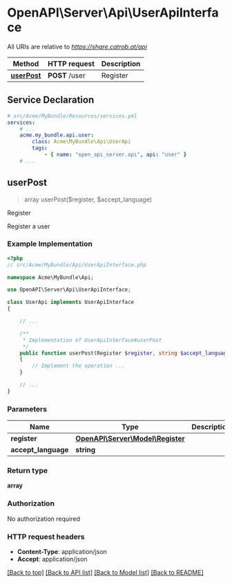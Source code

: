 # OpenAPI\Server\Api\UserApiInterface

All URIs are relative to *https://share.catrob.at/api*

Method | HTTP request | Description
------------- | ------------- | -------------
[**userPost**](UserApiInterface.md#userPost) | **POST** /user | Register


## Service Declaration
```yaml
# src/Acme/MyBundle/Resources/services.yml
services:
    # ...
    acme.my_bundle.api.user:
        class: Acme\MyBundle\Api\UserApi
        tags:
            - { name: "open_api_server.api", api: "user" }
    # ...
```

## **userPost**
> array userPost($register, $accept_language)

Register

Register a user

### Example Implementation
```php
<?php
// src/Acme/MyBundle/Api/UserApiInterface.php

namespace Acme\MyBundle\Api;

use OpenAPI\Server\Api\UserApiInterface;

class UserApi implements UserApiInterface
{

    // ...

    /**
     * Implementation of UserApiInterface#userPost
     */
    public function userPost(Register $register, string $accept_language = null)
    {
        // Implement the operation ...
    }

    // ...
}
```

### Parameters

Name | Type | Description  | Notes
------------- | ------------- | ------------- | -------------
 **register** | [**OpenAPI\Server\Model\Register**](../Model/Register.md)|  |
 **accept_language** | **string**|  | [optional]

### Return type

**array**

### Authorization

No authorization required

### HTTP request headers

 - **Content-Type**: application/json
 - **Accept**: application/json

[[Back to top]](#) [[Back to API list]](../../README.md#documentation-for-api-endpoints) [[Back to Model list]](../../README.md#documentation-for-models) [[Back to README]](../../README.md)

